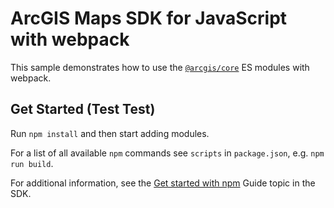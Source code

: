# ArcGIS Maps SDK for JavaScript with webpack

This sample demonstrates how to use the [`@arcgis/core`](https://www.npmjs.com/package/@arcgis/core) ES modules with webpack.

## Get Started (Test Test)

Run `npm install` and then start adding modules.

For a list of all available `npm` commands see `scripts` in `package.json`, e.g. `npm run build`.

For additional information, see the [Get started with npm](https://developers.arcgis.com/javascript/latest/get-started-npm/#api) Guide topic in the SDK.
